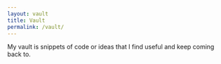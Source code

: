 ```yaml
---
layout: vault
title: Vault
permalink: /vault/
---
```

My vault is snippets of code or ideas that I find useful and keep coming back to.
